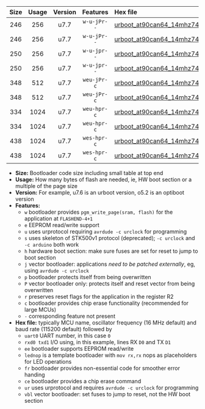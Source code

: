|Size|Usage|Version|Features|Hex file|
|:-:|:-:|:-:|:-:|:--|
|246|256|u7.7|`w-u-jPr--`|[urboot_at90can64_14mhz7456_57600bps_uart0_rxe0_txe1_lednop_ur_vbl.hex](https://raw.githubusercontent.com/stefanrueger/urboot.hex/main/mcus/at90can64/fcpu_14mhz7456/57600_bps/urboot_at90can64_14mhz7456_57600bps_uart0_rxe0_txe1_lednop_ur_vbl.hex)|
|246|256|u7.7|`w-u-jPr--`|[urboot_at90can64_14mhz7456_57600bps_uart1_rxd2_txd3_lednop_ur_vbl.hex](https://raw.githubusercontent.com/stefanrueger/urboot.hex/main/mcus/at90can64/fcpu_14mhz7456/57600_bps/urboot_at90can64_14mhz7456_57600bps_uart1_rxd2_txd3_lednop_ur_vbl.hex)|
|250|256|u7.7|`w-u-jpr--`|[urboot_at90can64_14mhz7456_57600bps_uart0_rxe0_txe1_lednop_fr_ur_vbl.hex](https://raw.githubusercontent.com/stefanrueger/urboot.hex/main/mcus/at90can64/fcpu_14mhz7456/57600_bps/urboot_at90can64_14mhz7456_57600bps_uart0_rxe0_txe1_lednop_fr_ur_vbl.hex)|
|250|256|u7.7|`w-u-jpr--`|[urboot_at90can64_14mhz7456_57600bps_uart1_rxd2_txd3_lednop_fr_ur_vbl.hex](https://raw.githubusercontent.com/stefanrueger/urboot.hex/main/mcus/at90can64/fcpu_14mhz7456/57600_bps/urboot_at90can64_14mhz7456_57600bps_uart1_rxd2_txd3_lednop_fr_ur_vbl.hex)|
|348|512|u7.7|`weu-jPr-c`|[urboot_at90can64_14mhz7456_57600bps_uart0_rxe0_txe1_ee_lednop_fr_ce_ur_vbl.hex](https://raw.githubusercontent.com/stefanrueger/urboot.hex/main/mcus/at90can64/fcpu_14mhz7456/57600_bps/urboot_at90can64_14mhz7456_57600bps_uart0_rxe0_txe1_ee_lednop_fr_ce_ur_vbl.hex)|
|348|512|u7.7|`weu-jPr-c`|[urboot_at90can64_14mhz7456_57600bps_uart1_rxd2_txd3_ee_lednop_fr_ce_ur_vbl.hex](https://raw.githubusercontent.com/stefanrueger/urboot.hex/main/mcus/at90can64/fcpu_14mhz7456/57600_bps/urboot_at90can64_14mhz7456_57600bps_uart1_rxd2_txd3_ee_lednop_fr_ce_ur_vbl.hex)|
|334|1024|u7.7|`weu-hpr-c`|[urboot_at90can64_14mhz7456_57600bps_uart0_rxe0_txe1_ee_lednop_fr_ce_ur.hex](https://raw.githubusercontent.com/stefanrueger/urboot.hex/main/mcus/at90can64/fcpu_14mhz7456/57600_bps/urboot_at90can64_14mhz7456_57600bps_uart0_rxe0_txe1_ee_lednop_fr_ce_ur.hex)|
|334|1024|u7.7|`weu-hpr-c`|[urboot_at90can64_14mhz7456_57600bps_uart1_rxd2_txd3_ee_lednop_fr_ce_ur.hex](https://raw.githubusercontent.com/stefanrueger/urboot.hex/main/mcus/at90can64/fcpu_14mhz7456/57600_bps/urboot_at90can64_14mhz7456_57600bps_uart1_rxd2_txd3_ee_lednop_fr_ce_ur.hex)|
|438|1024|u7.7|`wes-hpr-c`|[urboot_at90can64_14mhz7456_57600bps_uart0_rxe0_txe1_ee_lednop_fr_ce.hex](https://raw.githubusercontent.com/stefanrueger/urboot.hex/main/mcus/at90can64/fcpu_14mhz7456/57600_bps/urboot_at90can64_14mhz7456_57600bps_uart0_rxe0_txe1_ee_lednop_fr_ce.hex)|
|438|1024|u7.7|`wes-hpr-c`|[urboot_at90can64_14mhz7456_57600bps_uart1_rxd2_txd3_ee_lednop_fr_ce.hex](https://raw.githubusercontent.com/stefanrueger/urboot.hex/main/mcus/at90can64/fcpu_14mhz7456/57600_bps/urboot_at90can64_14mhz7456_57600bps_uart1_rxd2_txd3_ee_lednop_fr_ce.hex)|

- **Size:** Bootloader code size including small table at top end
- **Usage:** How many bytes of flash are needed, ie, HW boot section or a multiple of the page size
- **Version:** For example, u7.6 is an urboot version, o5.2 is an optiboot version
- **Features:**
  + `w` bootloader provides `pgm_write_page(sram, flash)` for the application at `FLASHEND-4+1`
  + `e` EEPROM read/write support
  + `u` uses urprotocol requiring `avrdude -c urclock` for programming
  + `s` uses skeleton of STK500v1 protocol (deprecated); `-c urclock` and `-c arduino` both work
  + `h` hardware boot section: make sure fuses are set for reset to jump to boot section
  + `j` vector bootloader: applications *need to be patched externally*, eg, using `avrdude -c urclock`
  + `p` bootloader protects itself from being overwritten
  + `P` vector bootloader only: protects itself and reset vector from being overwritten
  + `r` preserves reset flags for the application in the register R2
  + `c` bootloader provides chip erase functionality (recommended for large MCUs)
  + `-` corresponding feature not present
- **Hex file:** typically MCU name, oscillator frequency (16 MHz default) and baud rate (115200 default) followed by
  + `uart0` UART number, in this case `0`
  + `rxd0 txd1` I/O using, in this example, lines RX `D0` and TX `D1`
  + `ee` bootloader supports EEPROM read/write
  + `lednop` is a template bootloader with `mov rx,rx` nops as placeholders for LED operations
  + `fr` bootloader provides non-essential code for smoother error handing
  + `ce` bootloader provides a chip erase command
  + `ur` uses urprotocol and requires `avrdude -c urclock` for programming
  + `vbl` vector bootloader: set fuses to jump to reset, not the HW boot section
